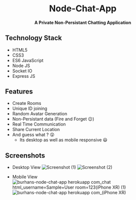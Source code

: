 <h1 align="center">Node-Chat-App</h1>

<h4 align='center'>A Private Non-Persistant Chatting Application</h4>

## Technology Stack

- HTML5
- CSS3
- ES6 JavaScript
- Node JS
- Socket IO
- Express JS


## Features
- Create Rooms 
- Unique ID joining
- Random Avatar Generation
- Non-Persistant data (Fire and Forget 😉)
- Real Time Communication
- Share Current Location
- And guess what ? 😲
  - Its desktop as well as mobile responsive 😃


## Screenshots
- Desktop View
![Screenshot (1)](https://user-images.githubusercontent.com/61087568/174443761-3d2d180f-6684-4f7a-b1e7-b66f34d023b0.png)
![Screenshot (2)](https://user-images.githubusercontent.com/61087568/174443762-cf37e5d4-3fd4-4f26-8a3c-944818e9f85b.png)  

- Mobile View  
![burhans-node-chat-app herokuapp com_chat html_username=Sample+User room=123(iPhone XR) (1)](https://user-images.githubusercontent.com/61087568/174443866-c8a216b7-479d-40ee-ad4e-04c3b01a023c.png)
![burhans-node-chat-app herokuapp com_(iPhone XR)](https://user-images.githubusercontent.com/61087568/174443869-53a20a76-f2de-4a2c-9e33-a3126d87fbd9.png)
